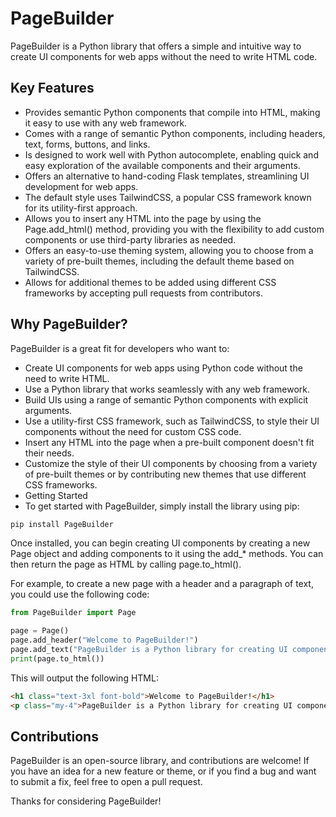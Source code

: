 # PageBuilder
PageBuilder is a Python library that offers a simple and intuitive way to create UI components for web apps without the need to write HTML code.

## Key Features
- Provides semantic Python components that compile into HTML, making it easy to use with any web framework.
- Comes with a range of semantic Python components, including headers, text, forms, buttons, and links.
- Is designed to work well with Python autocomplete, enabling quick and easy exploration of the available components and their arguments.
- Offers an alternative to hand-coding Flask templates, streamlining UI development for web apps.
- The default style uses TailwindCSS, a popular CSS framework known for its utility-first approach.
- Allows you to insert any HTML into the page by using the Page.add_html() method, providing you with the flexibility to add custom components or use third-party libraries as needed.
- Offers an easy-to-use theming system, allowing you to choose from a variety of pre-built themes, including the default theme based on TailwindCSS.
- Allows for additional themes to be added using different CSS frameworks by accepting pull requests from contributors.

## Why PageBuilder?
PageBuilder is a great fit for developers who want to:

- Create UI components for web apps using Python code without the need to write HTML.
- Use a Python library that works seamlessly with any web framework.
- Build UIs using a range of semantic Python components with explicit arguments.
- Use a utility-first CSS framework, such as TailwindCSS, to style their UI components without the need for custom CSS code.
- Insert any HTML into the page when a pre-built component doesn't fit their needs.
- Customize the style of their UI components by choosing from a variety of pre-built themes or by contributing new themes that use different CSS frameworks.
- Getting Started
- To get started with PageBuilder, simply install the library using pip:

```bash
pip install PageBuilder
```
Once installed, you can begin creating UI components by creating a new Page object and adding components to it using the add_* methods. You can then return the page as HTML by calling page.to_html().

For example, to create a new page with a header and a paragraph of text, you could use the following code:

```python
from PageBuilder import Page

page = Page()
page.add_header("Welcome to PageBuilder!")
page.add_text("PageBuilder is a Python library for creating UI components for web apps without the need to write HTML code.")
print(page.to_html())
```
This will output the following HTML:

```html
<h1 class="text-3xl font-bold">Welcome to PageBuilder!</h1>
<p class="my-4">PageBuilder is a Python library for creating UI components for web apps without the need to write HTML code.</p>
```

## Contributions
PageBuilder is an open-source library, and contributions are welcome! If you have an idea for a new feature or theme, or if you find a bug and want to submit a fix, feel free to open a pull request.

Thanks for considering PageBuilder!